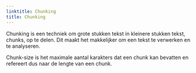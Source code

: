 ```yaml
---
linktitle: Chunking
title: Chunking
---
```

Chunking is een techniek om grote stukken tekst in kleinere stukken tekst, chunks, op te delen. Dit maakt het makkelijker om een tekst te verwerken en te analyseren. 

Chunk-size is het maximale aantal karakters dat een chunk kan bevatten en refereert dus naar de lengte van een chunk. 

